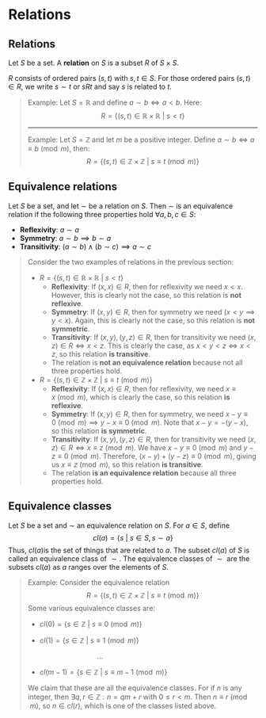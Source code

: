 # Relations

## Relations

Let $S$ be a set. A **relation** on $S$ is a subset $R$ of $S\times S$.

 $R$ consists of ordered pairs $(s,t)$ with $s,t\in S$. For those ordered pairs $(s,t)\in R$, we write $s \sim t$ or $sRt$ and say $s$ is related to $t$.

> Example: Let $S=\mathbb{R}$ and define $a\sim b \iff a<b$. Here:
> $$
> R=\{(s,t)\in\mathbb{R}\times\mathbb{R}\ |\ s<t\}
> $$
>
> ---
>
> Example: Let $S=\mathbb{Z}$ and let $m$ be a positive integer. Define $a\sim b \iff a \equiv b\pmod{m}$, then:
> $$
> R=\{(s,t)\in\mathbb{Z}\times\mathbb{Z}\ |\ s \equiv t \pmod{m}\}
> $$
>

## Equivalence relations

Let $S$ be a set, and let $\sim$ be a relation on $S$. Then $\sim$ is an equivalence relation if the following three properties hold $\forall a,b,c\in S$:

- **Reflexivity**: $a\sim a$
- **Symmetry**: $a\sim b \implies b\sim a$
- **Transitivity**: $(a\sim b) \land (b\sim c) \implies a\sim c$

> Consider the two examples of relations in the previous section:
>
> - $R=\{(s,t)\in\mathbb{R}\times\mathbb{R}\ |\ s<t\}$
>   - **Reflexivity**: If $(x,x)\in R$, then for reflexivity we need $x<x$. However, this is clearly not the case, so this relation is **not reflexive**.
>   - **Symmetry**: If $(x,y)\in R$, then for symmetry we need $(x<y \implies y<x)$. Again, this is clearly not the case, so this relation is **not symmetric**.
>   - **Transitivity**: If $(x,y),(y,z)\in R$, then for transitivity we need $(x,z)\in R \iff x<z$. This is clearly the case, as $x<y<z \iff x<z$, so this relation **is transitive**.
>   - The relation is **not an equivalence relation** because not all three properties hold. 
> - $R=\{(s,t)\in\mathbb{Z}\times\mathbb{Z}\ |\ s \equiv t \pmod{m}\}$
>   - **Reflexivity**: If $(x,x)\in R$, then for reflexivity, we need $x\equiv x\pmod{m}$, which is clearly the case, so this relation **is reflexive**.
>   - **Symmetry**: If $(x,y)\in R$, then for symmetry, we need $x-y\equiv 0\pmod{m}\implies y-x\equiv 0\pmod{m}$. Note that $x-y=-(y-x)$, so this relation **is symmetric**.
>   - **Transitivity**: If $(x,y),(y,z)\in R$, then for transitivity we need $(x,z)\in R\iff x\equiv z \pmod{m}$. We have $x-y\equiv 0\pmod{m}$ and $y-z\equiv 0\pmod{m}$. Therefore, $(x-y)+(y-z)\equiv 0\pmod{m}$, giving us $x\equiv z\pmod{m}$, so this relation **is transitive**.
>   - The relation **is an equivalence relation** because all three properties hold.

## Equivalence classes

Let $S$ be a set and $\sim$ an equivalence relation on $S$. For $a\in S$, define
$$
cl(a)=\{s\ |\ s\in S,s\sim a\}
$$
Thus, $cl(a)​$ is the set of things that are related to $a​$. The subset $cl(a)​$ of $S​$ is called an equivalence class of $\sim​$. The equivalence classes of $\sim​$ are the subsets $cl(a)​$ as $a​$ ranges over the elements of $S​$.

> Example: Consider the equivalence relation
> $$
> R=\{(s,t)\in\mathbb{Z}\times\mathbb{Z}\ |\ s \equiv t \pmod{m}\}
> $$
> Some various equivalence classes are:
>
> - $cl(0)=\{s\in\mathbb{Z} \ |\ s\equiv 0\pmod{m}\}$
>
> - $cl(1)=\{s\in\mathbb{Z} \ |\ s\equiv 1\pmod{m}\}$
>
>   $\quad\quad\quad\quad\quad\quad\quad\ldots$
>
> - $cl(m-1)=\{s\in\mathbb{Z} \ |\ s\equiv m-1\pmod{m}\}$
>
> We claim that these are all the equivalence classes. For if $n$ is any integer, then $\exists q,r\in \mathbb{Z} : n=qm+r$ with $0\leq r<m$. Then $n\equiv r\pmod{m}$, so $n\in cl(r)$, which is one of the classes listed above.

